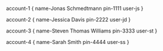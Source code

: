 account-1 {
name-Jonas Schmedtmann
pin-1111
user-js
}

account-2 {
name-Jessica Davis
pin-2222
user-jd
}

account-3 {
name-Steven Thomas Williams
pin-3333
user-st
}

account-4 {
name-Sarah Smith
pin-4444
user-ss
}

